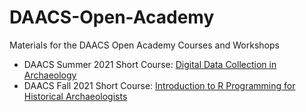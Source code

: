 # DAACS-Open-Academy
Materials for the DAACS Open Academy Courses and Workshops 

* DAACS Summer 2021 Short Course: [Digital Data Collection in Archaeology](https://github.com/DAACS-Research-Consortium/DAACS-Open-Academy/blob/main/SSC2021README.md)
* DAACS Fall 2021 Short Course: [Introduction to R Programming for Historical Archaeologists](https://github.com/DAACS-Research-Consortium/DAACS-Open-Academy/blob/main/FSS2021/README.md)
